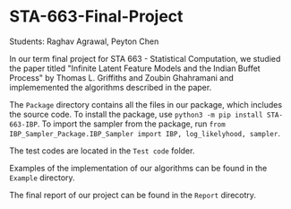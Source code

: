 # STA-663-Final-Project

Students: Raghav Agrawal, Peyton Chen

In our term final project for STA 663 - Statistical Computation, we studied the paper titled "Infinite Latent Feature Models
and the Indian Buffet Process" by Thomas L. Griffiths and Zoubin Ghahramani and implememented the algorithms described in the paper.

The `Package` directory contains all the files in our package, which includes the source code. To install the package, use `python3 -m pip install STA-663-IBP`. To import the sampler from the package, run `from IBP_Sampler_Package.IBP_Sampler import IBP, log_likelyhood, sampler`.

The test codes are located in the `Test code` folder. 

Examples of the implementation of our algorithms can be found in the `Example` directory. 

The final report of our project can be found in the `Report` direcotry. 

